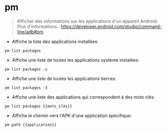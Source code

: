 # pm

> Afficher des informations sur les applications d'un appareil Android.
> Plus d'informations : <https://developer.android.com/studio/command-line/adb#pm>.

- Affiche la liste des applications installées:

`pm list packages`

- Affiche une liste de toutes les applications système instalées:

`pm list packages -s`

- Affiche une liste de toutes les applications tierces:

`pm list packages -3`

- Affiche une liste des applications qui correspondent à des mots clés:

`pm list packages {{mots_clés}}`

- Affiche le chemin vers l'APK d'une application spécifique:

`pm path {{application}}`
